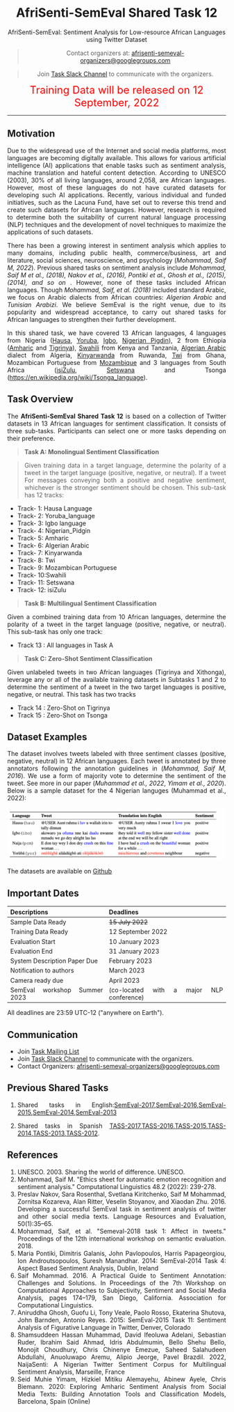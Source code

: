 <center>

#   **AfriSenti-SemEval Shared Task 12** 
AfriSenti-SemEval: Sentiment Analysis for Low-resource African Languages using Twitter Dataset

> Contact organizers at: [afrisenti-semeval-organizers@googlegroups.com](mailto:afrisenti-semeval-organizers@googlegroups.com)

> Join [Task Slack Channel](https://join.slack.com/t/afrisenti-semeval/shared_invite/zt-1fds98x1u-L3c~bpBI91IWRD80_Fy23Q) to communicate with the organizers.

 <font size=5>   <span style="color: red;">Training Data will be released on 12 September, 2022</span> </font> 
</center>

---

## **Motivation**

Due to the widespread use of the Internet and social media platforms, most languages are becoming digitally available. This allows for various artificial
intelligence (AI) applications that enable tasks such as sentiment analysis, machine translation and hateful content detection. According to UNESCO (2003), 30% of all living languages, around 2,058, are African languages. However, most of these languages do not have curated datasets for developing such AI applications. Recently, various individual and funded initiatives, such as the Lacuna Fund, have set out to reverse
this trend and create such datasets for African languages. However, research is required to determine both the suitability of current natural language processing (NLP) techniques and the development of novel techniques to maximize the applications of such datasets.

There has been a growing interest in sentiment analysis which applies to many domains, including public health, commerce/business, art and literature, social sciences, neuroscience,
and psychology (<cite>Mohammad, Saif M, 2022</cite>). Previous shared tasks on sentiment analysis include <cite>Mohammad, Saif M et al., (2018), Nakov et al., (2016), Pontiki et al., Ghosh et al., (2015), (2014), and so on </cite> . However, none of these tasks included African languages. Though <cite> Mohammad, Saif, et al. (2018)</cite> included standard Arabic, we focus on Arabic dialects from African countries: <cite>Algerian Arabic</cite> and <cite>Tunisian Arabizi</cite>. We believe SemEval is the right venue, due to its popularity and widespread acceptance, to carry out shared tasks for African languages to strengthen their further development. 



In this shared task, we have covered 13 African languages, 4 languages from Nigeria ([Hausa](https://en.wikipedia.org/wiki/Hausa_language), [Yoruba](https://en.wikipedia.org/wiki/Yoruba_language), [Igbo](https://en.wikipedia.org/wiki/Igbo_language), [Nigerian Pigdin](https://en.wikipedia.org/wiki/Nigerian_Pidgin)), 2 from Ethiopia ([Amharic](https://en.wikipedia.org/wiki/Amharic) and [Tigrinya](https://en.wikipedia.org/wiki/Tigrinya_language)), [Swahili](https://en.wikipedia.org/wiki/Swahili_language) from Kenya and Tanzania,  [Algerian Arabic](https://en.wikipedia.org/wiki/Algerian_Arabic) dialect from Algeria, [Kinyarwanda](https://en.wikipedia.org/wiki/Kinyarwanda) from Ruwanda, [Twi](https://en.wikipedia.org/wiki/Twi) from Ghana, Mozambican Portuguese from [Mozambique](https://www.google.com/search?client=safari&rls=en&q=Mozabique+portuguess&ie=UTF-8&oe=UTF-8) and 3 languages from South Africa ([isiZulu](https://en.wikipedia.org/wiki/Zulu_language), [Setswana](https://en.wikipedia.org/wiki/Tswana_language) and Tsonga (https://en.wikipedia.org/wiki/Tsonga_language).

## **Task Overview**


The **AfriSenti-SemEval Shared Task 12** is based on a collection of Twitter datasets in 13 African languages for sentiment classification. It consists of three sub-tasks. Participants can select one or more tasks depending on their preference. 

> **Task A: Monolingual Sentiment Classification**

> Given training data in a target language, determine the polarity of a tweet in the target language (positive, negative, or neutral). If a tweet 
For messages conveying both a positive and negative sentiment, whichever is the stronger sentiment should be chosen. This sub-task has 12 tracks:

  - Track- 1: Hausa Language
  - Track- 2: Yoruba_language
  - Track- 3: Igbo language
  - Track- 4: Nigerian_Pidgin
  - Track- 5: Amharic
  - Track- 6: Algerian Arabic
  - Track- 7: Kinyarwanda
  - Track- 8: Twi
  - Track- 9: Mozambican Portuguese
  - Track- 10:Swahili 
  - Track- 11: Setswana
  - Track- 12: isiZulu

> **Task B: Multilingual Sentiment Classification**

Given a combined training data from 10 African languages, determine the polarity of a tweet in the target language (positive, negative, or neutral). This sub-task has only one track:

 - Track 13 : All languages in Task A


> **Task C: Zero-Shot Sentiment Classification**

Given unlabeled tweets in two African languages (Tigrinya and Xithonga), leverage any or all of the available training datasets in Subtasks 1 and 2 to determine the sentiment of a tweet in the two target languages is positive, negative, or neutral. This task has two tracks

 - Track 14 : Zero-Shot on Tigrinya
 - Track 15 : Zero-Shot on Tsonga

## **Dataset Examples**

The dataset involves tweets labeled with three sentiment classes (positive, negative, neutral) in 12 African languages. Each tweet is annotated by three annotators following the annotation guidelines in (<cite>Mohammad, Saif M, 2016</cite>). We use a form of majority vote to determine the sentiment of the tweet. See more in our paper (<cite>Muhammad et al., 2022</cite>, <cite>Yimam et al., 2020</cite>). Below is a sample dataset for the 4 Nigerian languges (Muhammad et al., 2022):

![Dataset Example](dataset.png)

The datasets are available on [Github](https://github.com/afrisenti-semeval/afrisent-semeval-dataset)


## **Important Dates**


| Descriptions |  Deadlines |
| --- | --- |
| Sample Data Ready  | ~~15 July 2022~~ |
| Training Data Ready | 12 September 2022 |
| Evaluation Start  | 10 January 2023|
| Evaluation End  | 31 January 2023|
| System Description Paper Due |  February 2023  |
| Notification to authors   | March 2023   |
| Camera ready due   | April 2023  |
| SemEval workshop Summer 2023  |(co-located with a major NLP conference) | 

All deadlines are 23:59 UTC-12 ("anywhere on Earth").


## **Communication**

- Join [Task Mailing List](https://groups.google.com/g/afrisenti-semeval)
- Join [Task Slack Channel](https://join.slack.com/t/afrisenti-semeval/shared_invite/zt-1fds98x1u-L3c~bpBI91IWRD80_Fy23Q) to communicate with the organizers.
- Contact Organizers: [afrisenti-semeval-organizers@googlegroups.com](mailto:afrisenti-semeval-organizers@googlegroups.com)
## **Previous Shared Tasks**

1. Shared tasks in English:[SemEval-2017](https://alt.qcri.org/semeval2017/task4/),[SemEval-2016](https://alt.qcri.org/semeval2016/task4/),[SemEval-2015](https://alt.qcri.org/semeval2015/task10/),[SemEval-2014](https://alt.qcri.org/semeval2014/task9/),[SemEval-2013](https://aclanthology.org/S13-2052/)

2. Shared tasks in Spanish [TASS-2017](http://www.sepln.org/workshops/tass/2017/),[TASS-2016](http://www.sepln.org/workshops/tass/2016/tass2016.php),[TASS-2015](http://www.sepln.org/workshops/tass/2015/tass2015.php),[TASS-2014](http://www.sepln.org/workshops/tass/2014/tass2014.php),[TASS-2013](https://competitions.codalab.org/competitions/17751#learn_the_details-overview),[TASS-2012](http://www.sepln.org/workshops/tass/2012/tasks.php).


## References

   1. UNESCO. 2003. Sharing the world of difference. UNESCO.
   2. Mohammad, Saif M. "Ethics sheet for automatic emotion recognition and sentiment analysis." Computational Linguistics 48.2 (2022): 239-278.
   3. Preslav Nakov, Sara Rosenthal, Svetlana Kiritchenko, Saif M Mohammad, Zornitsa Kozareva, Alan Ritter, Veselin Stoyanov, and Xiaodan Zhu. 2016. Developing a successful SemEval task in sentiment analysis of twitter and other social media texts. Language Resources and Evaluation, 50(1):35–65.
   4. Mohammad, Saif, et al. "Semeval-2018 task 1: Affect in tweets." Proceedings of the 12th international workshop on semantic evaluation. 2018.
   5. Maria Pontiki, Dimitris Galanis, John Pavlopoulos, Harris Papageorgiou, Ion Androutsopoulos, Suresh Manandhar. 2014: SemEval-2014 Task 4: Aspect Based Sentiment Analysis, Dublin, Ireland
   6. Saif Mohammad. 2016. A Practical Guide to Sentiment Annotation: Challenges and Solutions. In Proceedings of the 7th Workshop on Computational Approaches to Subjectivity, Sentiment and Social Media Analysis, pages 174–179, San Diego, California. Association for Computational Linguistics.
   7. Aniruddha Ghosh, Guofu Li, Tony Veale, Paolo Rosso, Ekaterina Shutova, John Barnden, Antonio Reyes. 2015: SemEval-2015 Task 11: Sentiment Analysis of Figurative Language in Twitter, Denver, Colorado
   8. Shamsuddeen Hassan Muhammad, David Ifeoluwa Adelani, Sebastian Ruder, Ibrahim Said Ahmad, Idris Abdulmumin, Bello Shehu Bello, Monojit Choudhury, Chris Chinenye Emezue, Saheed Salahudeen Abdullahi, Anuoluwapo Aremu, Alipio Jeorge, Pavel Brazdil. 2022, NaijaSenti: A Nigerian Twitter Sentiment Corpus for Multilingual Sentiment Analysis, Marseille, France
   9. Seid Muhie Yimam, Hizkiel Mitiku Alemayehu, Abinew Ayele, Chris Biemann. 2020: Exploring Amharic Sentiment Analysis from Social Media Texts: Building Annotation Tools and Classification Models, Barcelona, Spain (Online)


<style>
body {
text-align: justify}
</style>

